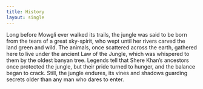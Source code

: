 ```yaml
---
title: History
layout: single
---
```


Long before Mowgli ever walked its trails, the jungle was said to be born from the tears of a great sky-spirit, who wept until her rivers carved the land green and wild. The animals, once scattered across the earth, gathered here to live under the ancient Law of the Jungle, which was whispered to them by the oldest banyan tree. Legends tell that Shere Khan’s ancestors once protected the jungle, but their pride turned to hunger, and the balance began to crack. Still, the jungle endures, its vines and shadows guarding secrets older than any man who dares to enter.